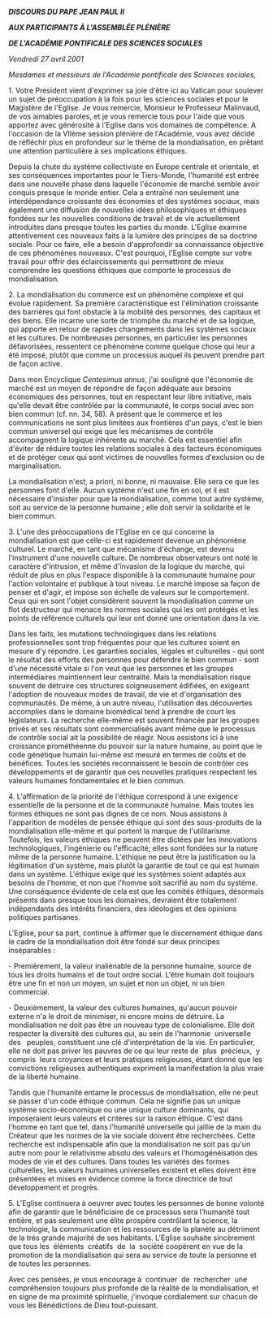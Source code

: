 ***DISCOURS DU PAPE JEAN PAUL II***

***AUX PARTICIPANTS À L'ASSEMBLÉE PLÉNIÈRE***

***DE L'ACADÉMIE PONTIFICALE DES SCIENCES SOCIALES***

*Vendredi 27 avril 2001*

*Mesdames et messieurs de l'Académie pontificale des Sciences sociales,*

1. Votre Président vient d'exprimer sa joie d'être ici au Vatican pour soulever un sujet de préoccupation à la fois pour les sciences sociales et pour le Magistère de l'Eglise. Je vous remercie, Monsieur le Professeur Malinvaud, de vos aimables paroles, et je vous remercie tous pour l'aide que vous apportez avec générosité à l'Eglise dans vos domaines de compétence. A l'occasion de la VIIème session plénière de l'Académie, vous avez décidé de réfléchir plus en profondeur sur le thème de la mondialisation, en prêtant une attention particulière à ses implications éthiques.

Depuis la chute du système collectiviste en Europe centrale et orientale, et ses conséquences importantes pour le Tiers-Monde, l'humanité est entrée dans une nouvelle phase dans laquelle l'économie de marché semble avoir conquis presque le monde entier. Cela a entraîné non seulement une interdépendance croissante des économies et des systèmes sociaux, mais également une diffusion de nouvelles idées philosophiques et éthiques fondées sur les nouvelles conditions de travail et de vie actuellement introduites dans presque toutes les parties du monde. L'Eglise examine attentivement ces nouveaux faits à la lumière des principes de sa doctrine sociale. Pour ce faire, elle a besoin d'approfondir sa connaissance objective de ces phénomènes nouveaux. C'est pourquoi, l'Eglise compte sur votre travail pour offrir des éclaircissements qui permettront de mieux comprendre les questions éthiques que comporte le processus de mondialisation.

2. La mondialisation du commerce est un phénomène complexe et qui évolue rapidement. Sa première caractéristique est l'élimination croissante des barrières qui font obstacle à la mobilité des personnes, des capitaux et des biens. Elle incarne une sorte de triomphe du marché et de sa logique, qui apporte en retour de rapides changements dans les systèmes sociaux et les cultures. De nombreuses personnes, en particulier les personnes défavorisées, ressentent ce phénomène comme quelque chose qui leur a été imposé, plutôt que comme un processus auquel ils peuvent prendre part de façon active.

Dans mon Encyclique *Centesimus annus*, j'ai souligné que l'économie de marché est un moyen de répondre de façon adéquate aux besoins économiques des personnes, tout en respectant leur libre initiative, mais qu'elle devait être contrôlée par la communauté, le corps social avec son bien commun (cf. nn. 34, 58). A présent que le commerce et les communications ne sont plus limitées aux frontières d'un pays, c'est le bien commun universel qui exige que les mécanismes de contrôle accompagnent la logique inhérente au marché. Cela est essentiel afin d'éviter de réduire toutes les relations sociales à des facteurs économiques et de protéger ceux qui sont victimes de nouvelles formes d'exclusion ou de marginalisation.

La mondialisation n'est, a priori, ni bonne, ni mauvaise. Elle sera ce que les personnes font d'elle. Aucun système n'est une fin en soi, et il est nécessaire d'insister pour que la mondialisation, comme tout autre système, soit au service de la personne humaine ; elle doit servir la solidarité et le bien commun.

3. L'une des préoccupations de l'Eglise en ce qui concerne la mondialisation est que celle-ci est rapidement devenue un phénomène culturel. Le marché, en tant que mécanisme d'échange, est devenu l'instrument d'une nouvelle culture. De nombreux observateurs ont noté le caractère d'intrusion, et même d'invasion de la logique du marché, qui réduit de plus en plus l'espace disponible à la communauté humaine pour l'action volontaire et publique à tout niveau. Le marché impose sa façon de penser et d'agir, et impose son échelle de valeurs sur le comportement. Ceux qui en sont l'objet considèrent souvent la mondialisation comme un flot destructeur qui menace les normes sociales qui les ont protégés et les points de référence culturels qui leur ont donné une orientation dans la vie.

Dans les faits, les mutations technologiques dans les relations professionnelles sont trop fréquentes pour que les cultures soient en mesure d'y répondre. Les garanties sociales, légales et culturelles - qui sont le résultat des efforts des personnes pour défendre le bien commun - sont d'une nécessité vitale si l'on veut que les personnes et les groupes intermédiaires maintiennent leur centralité. Mais la mondialisation risque souvent de détruire ces structures soigneusement édifiées, en exigeant l'adoption de nouveaux modes de travail, de vie et d'organisation des communautés. De même, à un autre niveau, l'utilisation des découvertes accomplies dans le domaine biomédical tend à prendre de court les législateurs. La recherche elle-même est souvent financée par les groupes privés et ses résultats sont commercialisés avant même que le processus de contrôle social ait la possibilité de réagir. Nous assistons ici à une croissance prométhéenne du pouvoir sur la nature humaine, au point que le code génétique humain lui-même est mesuré en termes de coûts et de bénéfices. Toutes les sociétés reconnaissent le besoin de contrôler ces développements et de garantir que ces nouvelles pratiques respectent les valeurs humaines fondamentales et le bien commun.

4. L'affirmation de la priorité de l'éthique correspond à une exigence essentielle de la personne et de la communauté humaine. Mais toutes les formes éthiques ne sont pas dignes de ce nom. Nous assistons à l'apparition de modèles de pensée éthique qui sont des sous-produits de la mondialisation elle-même et qui portent la marque de l'utilitarisme. Toutefois, les valeurs éthiques ne peuvent être dictées par les innovations technologiques, l'ingénierie ou l'efficacité; elles sont fondées sur la nature même de la personne humaine. L'éthique ne peut être la justification ou la légitimation d'un système, mais plutôt la garantie de tout ce qui est humain dans un système. L'éthique exige que les systèmes soient adaptés aux besoins de l'homme, et non que l'homme soit sacrifié au nom du système. Une conséquence évidente de cela est que les comités éthiques, désormais présents dans presque tous les domaines, devraient être totalement indépendants des intérêts financiers, des idéologies et des opinions politiques partisanes.

L'Eglise, pour sa part, continue à affirmer que le discernement éthique dans le cadre de la mondialisation doit être fondé sur deux principes inséparables :

- Premièrement, la valeur inaliénable de la personne humaine, source de tous les droits humains et de tout ordre social. L'être humain doit toujours être une fin et non un moyen, un sujet et non un objet, ni un bien commercial.

- Deuxièmement, la valeur des cultures humaines, qu'aucun pouvoir externe n'a le droit de minimiser, ni encore moins de détruire. La mondialisation ne doit pas être un nouveau type de colonialisme. Elle doit respecter la diversité des cultures qui, au sein de l'harmonie  universelle  des   peuples, constituent une clé d'interprétation de la vie. En particulier, elle ne doit pas priver les pauvres de ce qui leur reste de  plus  précieux,  y  compris  leurs croyances et leurs pratiques religieuses, étant donné que les convictions religieuses authentiques expriment la manifestation la plus vraie de la liberté humaine.

Tandis que l'humanité entame le processus de mondialisation, elle ne peut se passer d'un code éthique commun. Cela ne signifie pas un unique système socio-économique ou une unique culture dominants, qui imposeraient leurs valeurs et critères sur la raison éthique. C'est dans l'homme en tant que tel, dans l'humanité universelle qui jaillie de la main du Créateur que les normes de la vie sociale doivent être recherchées. Cette recherche est indispensable afin que la mondialisation ne soit pas qu'un autre nom pour le relativisme absolu des valeurs et l'homogénéisation des modes de vie et des cultures. Dans toutes les variétés des formes culturelles, les valeurs humaines universelles existent et elles doivent être présentées et mises en évidence comme la force directrice de tout développement et progrès.

5. L'Eglise continuera à oeuvrer avec toutes les personnes de bonne volonté afin de garantir que le bénéficiaire de ce processus sera l'humanité tout entière, et pas seulement une élite prospère contrôlant la science, la technologie, la communication et les ressources de la planète au détriment de la très grande majorité de ses habitants. L'Eglise souhaite sincèrement que tous les  éléments  créatifs  de  la  société coopèrent en vue de la promotion de la mondialisation qui sera au service de toute la personne et de toutes les personnes.

Avec ces pensées, je vous encourage à  continuer  de  rechercher  une  compréhension toujours plus profonde de la réalité de la mondialisation, et en signe de ma proximité spirituelle, j'invoque cordialement sur chacun de vous les Bénédictions de Dieu tout-puissant.